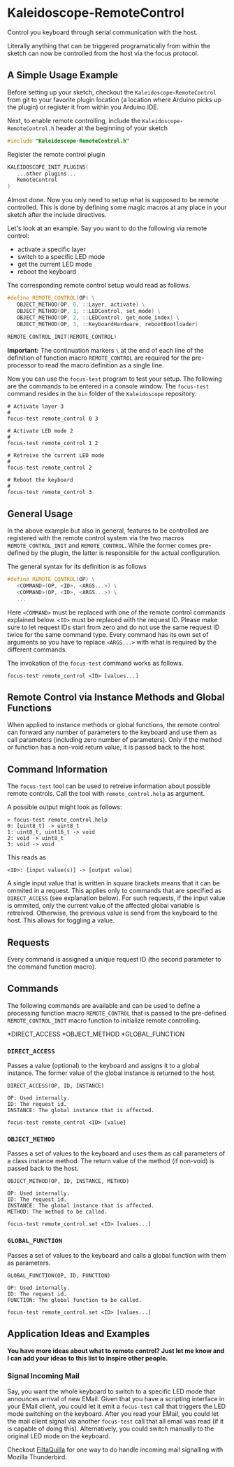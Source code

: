 # Kaleidoscope-RemoteControl

Control you keyboard through serial communication with the host.

Literally anything that can be triggered programatically from within the sketch can now
be controlled from the host via the focus protocol.

## A Simple Usage Example

Before setting up your sketch, checkout the `Kaleidoscope-RemoteControl` from
git to your favorite plugin location (a location where Arduino picks up the 
plugin) or register it from within you Arduino IDE.

Next, to enable remote controlling, include the `Kaleidoscope-RemoteControl.h`
header at the beginning of your sketch

```cpp
#include "Kaleidoscope-RemoteControl.h"
```

Register the remote control plugin 

```cpp
KALEIDOSCOPE_INIT_PLUGINS(
   ...other plugins...
   RemoteControl
)
```

Almost done. Now you only need to setup what is supposed to be remote controlled.
This is done by defining some magic macros at any place in your sketch after the include directives.

Let's look at an example. Say you want to do the following via remote control: 

* activate a specific layer
* switch to a specific LED mode
* get the current LED mode
* reboot the keyboard

The corresponding remote control setup would read as follows.

```cpp
#define REMOTE_CONTROL(OP) \
   OBJECT_METHOD(OP, 0, ::Layer, activate) \
   OBJECT_METHOD(OP, 1, ::LEDControl, set_mode) \
   OBJECT_METHOD(OP, 2, ::LEDControl, get_mode_index) \
   OBJECT_METHOD(OP, 3, ::KeyboardHardware, rebootBootloader)
   
REMOTE_CONTROL_INIT(REMOTE_CONTROL) 
```

**Important:** The continuation markers `\` at the end of each line of the definition of function macro `REMOTE_CONTROL` are required for the pre-processor to read the macro definition as a single line.

Now you can use the `focus-test` program to test your setup. The following 
are the commands to be entered in a console window. The `focus-test` command
resides in the `bin` folder of the `Kaleidoscope` repository.

```
# Activate layer 3
#
focus-test remote_control 0 3

# Activate LED mode 2
#
focus-test remote_control 1 2

# Retreive the current LED mode
#
focus-test remote_control 2

# Reboot the keyboard
#
focus-test remote_control 3
```

## General Usage

In the above example but also in general, features to be controlled are registered with the remote control system via the two macros `REMOTE_CONTROL_INIT` and `REMOTE_CONTROL`. While the former
comes pre-defined by the plugin, the latter is responsible for the actual configuration.

The general syntax for its definition is as follows
```cpp
#define REMOTE_CONTROL(OP) \
   <COMMAND>(OP, <ID>, <ARGS...>) \
   <COMMAND>(OP, <ID>, <ARGS...>) \
   ...
```

Here `<COMMAND>` must be replaced with one of the remote control commands explained below. 
`<ID>` must be replaced with the request ID. Please make sure to let request IDs start from zero and do not
use the same request ID twice for the same command type. Every command has
its own set of arguments so you have to replace `<ARGS...>` with what is required by the different commands.

The invokation of the `focus-test` command works as follows.

```
focus-test remote_control <ID> [values...]
```

## Remote Control via Instance Methods and Global Functions

When applied to instance methods or global functions, the remote control can forward
any number of parameters to the keyboard and use them as call parameters (including zero number of parameters). Only if the method or function has a non-void return value, it is passed back to the host.

## Command Information

The `focus-test` tool can be used to retreive information about possible remote controls.
Call the tool with `remote_control.help` as argument.

A possible output might look as follows:

```
> focus-test remote_control.help
0: [uint8_t] -> uint8_t
1: uint8_t, uint16_t -> void
2: void -> uint8_t
3: void -> void
```
This reads as 
```
<ID>: [input value(s)] -> [output value]
```
A single input value that is written in square brackets means that it can be ommited in a request. This applies only to commands that are specified as `DIRECT_ACCESS` (see explanation below). For such requests, if the input value is ommited, only the current value of the affected global variable is retreived. Otherwise, the previous value is send from the keyboard to the host. This allows for toggling a value.

## Requests

Every command is assigned a unique request ID (the second parameter to the command function macro).

## Commands

The following commands are available and can be used to define a processing
function macro `REMOTE_CONTROL` that is passed to the pre-defined `REMOTE_CONTROL_INIT`
macro function to initialize remote controlling.

*DIRECT_ACCESS
*OBJECT_METHOD
*GLOBAL_FUNCTION

### `DIRECT_ACCESS`

Passes a value (optional) to the keyboard and assigns it to a global instance. The former value of the global instance is returned to the host.
```
DIRECT_ACCESS(OP, ID, INSTANCE)

OP: Used internally.
ID: The request id.
INSTANCE: The global instance that is affected.
```

```
focus-test remote_control <ID> [value]
```

### `OBJECT_METHOD`

Passes a set of values to the keyboard and uses them as call parameters of a class instance method. The return value of the method (if non-void) is passed back to the host.

```
OBJECT_METHOD(OP, ID, INSTANCE, METHOD)

OP: Used internally.
ID: The request id.
INSTANCE: The global instance that is affected.
METHOD: The method to be called.
```

```
focus-test remote_control.set <ID> [values...]
```

### `GLOBAL_FUNCTION`

Passes a set of values to the keyboard and calls a global function with them as parameters.

```
GLOBAL_FUNCTION(OP, ID, FUNCTION)

OP: Used internally.
ID: The request id.
FUNCTION: The global function to be called.
```

```
focus-test remote_control.set <ID> [values...]
```

## Application Ideas and Examples

**You have more ideas about what to remote control? Just let me know and I can add your ideas to this list to inspire other people.**

### Signal Incoming Mail

Say, you want the whole keyboard to switch to a specific LED mode that announces arrival of new EMail. Given that you have a scripting interface in your EMail client, you could let it emit a `focus-test` call that triggers the LED mode switching on the keyboard. After you read your EMail, you could let the mail client signal via another `focus-test` call that all email was read (if it is capable of doing this). Alternatively, you could switch manually to the original LED mode on the keyboard.

Checkout [FiltaQuilla](https://addons.thunderbird.net/en-US/thunderbird/addon/filtaquilla/) for one way to do handle incoming mail signalling with Mozilla Thunderbird.
